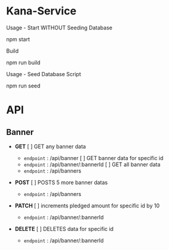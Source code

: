 # Kana-Service

Usage - Start WITHOUT Seeding Database

npm start

Build

npm run build

Usage - Seed Database Script

npm run seed

# API
## Banner
- **GET**
 [ ] GET any banner data
    - `endpoint` : /api/banner
 [ ] GET banner data for specific id
    - `endpoint` : /api/banner/:bannerId
 [ ] GET all banner data
    - `endpoint` : /api/banners

- **POST**
   [ ] POSTS 5 more banner datas
    - `endpoint` : /api/banners

- **PATCH**
   [ ] increments pledged amount for specific id by 10
    - `endpoint` : /api/banner/:bannerId

- **DELETE**
   [ ] DELETES data for specific id
    - `endpoint` : /api/banner/:bannerId
